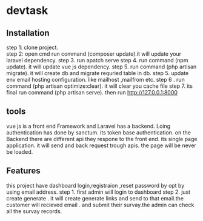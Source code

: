 # devtask

## Installation

step 1:  clone project.\
step 2: open cmd run command (composer update).it will update your laravel dependency.
step 3. run apatch serve 
step 4. run command  (npm update). it will update vue js dependency.
step 5. run command (php artisan migrate). it will create db and migrate requried table in db.
step 5. update env email hosting configuration. like mailhost ,mailfrom etc.
step 6 . run command (php artisan optimize:clear). it will clear you cache file
step 7. its final run command (php artisan serve). then run http://127.0.0.1:8000

## tools
vue js is a front end Framework and Laravel has a backend. Loing authentication has done by sanctum. its token base authentication.
on the Backend there are different api they respone to the front end. its single page application. it will send and back request trough apis. the page will be never be loaded. 
## Features

this project have dashboard login,registraion ,reset password by opt by using email address.
step 1. first admin will login to dashboard
step 2. just create generate . it will create generate links and send to that email.the customer will recieved email . and submit their survay.the admin can check all the survay records.
